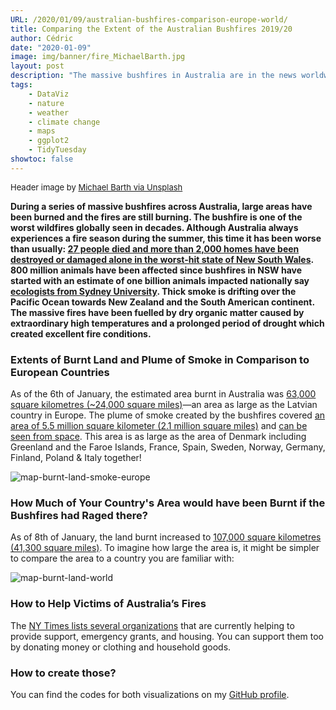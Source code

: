 ```yaml
---
URL: /2020/01/09/australian-bushfires-comparison-europe-world/
title: Comparing the Extent of the Australian Bushfires 2019/20
author: Cédric
date: "2020-01-09"
image: img/banner/fire_MichaelBarth.jpg
layout: post
description: "The massive bushfires in Australia are in the news worldwide. The incredible extent of burnt land and plume of smoke is hard to imagine so I have compared the areas to countries in Europe and worldwide."
tags:
    - DataViz
    - nature
    - weather
    - climate change
    - maps
    - ggplot2
    - TidyTuesday
showtoc: false
---
```

<font size="-1">Header image by [Michael Barth via Unsplash](https://unsplash.com/photos/OjA6F3pSccw)</font>

**During a series of massive bushfires across Australia, large areas have been burned and the fires are still burning. The bushfire is one of the worst wildfires globally seen in decades. Although Australia always experiences a fire season during the summer, this time it has been worse than usually: [27 people died and more than 2,000 homes have been destroyed or damaged alone in the worst-hit state of New South Wales](https://edition.cnn.com/2020/01/01/australia/australia-fires-explainer-intl-hnk-scli/index.html). 800 million animals have been affected since bushfires in NSW have started with an estimate of one billion animals impacted nationally say [ecologists from Sydney University](https://sydney.edu.au/news-opinion/news/2020/01/03/a-statement-about-the-480-million-animals-killed-in-nsw-bushfire.html). Thick smoke is drifting over the Pacific Ocean towards New Zealand and the South American continent. The massive fires have been fuelled by dry organic matter caused by extraordinary high temperatures and a prolonged period of drought which created excellent fire conditions.**

### Extents of Burnt Land and Plume of Smoke in Comparison to European Countries

As of the 6th of January, the estimated area burnt in Australia was [63,000 square kilometres (~24,000 square miles)](https://www.bbc.com/news/world-australia-50951043)—an area as large as the Latvian country in Europe. The plume of smoke created by the bushfires covered [an area of 5.5 million square kilometer (2.1 million square miles)](https://www.independent.co.uk/news/world/australasia/australia-fires-latest-smoke-forecast-nsw-victoria-food-water-a9266846.html) and [can be seen from space](https://www.businessinsider.de/international/australia-wildfires-space-satellite-pictures-smoke-new-zealand-2020-1/?r=US&IR=T). This area is as large as the area of Denmark including Greenland and the Faroe Islands, France, Spain, Sweden, Norway, Germany, Finland, Poland & Italy together!

![map-burnt-land-smoke-europe](/img/tidytuesday/2020_02_AustralianFires_blog.png)

### How Much of Your Country's Area would have been Burnt if the Bushfires had Raged there?

As of 8th of January, the land burnt increased to [107,000 square kilometres (41,300 square miles)](https://www.theguardian.com/australia-news/datablog/ng-interactive/2019/dec/07/how-big-are-the-fires-burning-on-the-east-coast-of-australia-interactive-map). To imagine how large the area is, it might be simpler to compare the area to a country you are familiar with:

![map-burnt-land-world](/img/tidytuesday/2020_02_AustralianFires_Global_blog.png)

### How to Help Victims of Australia’s Fires

The [NY Times lists several organizations](https://www.nytimes.com/2020/01/06/world/australia/help-australia-fires.html) that are currently helping to provide support, emergency grants, and housing. You can support them too by donating money or clothing and household goods.

### How to create those?

You can find the codes for both visualizations on my [GitHub profile](https://github.com/Z3tt/TidyTuesday/blob/master/R/2020_02_AustralianFires.Rmd).
